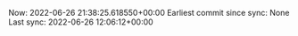 Now: 2022-06-26 21:38:25.618550+00:00 Earliest commit since sync: None Last sync: 2022-06-26 12:06:12+00:00
